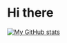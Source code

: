 # Hi there

[![My GitHub stats](https://github-readme-stats.vercel.app/api?username=ttmffhtldpssssss)](https://github.com/ttmffhtldpssssss/github-readme-stats)
